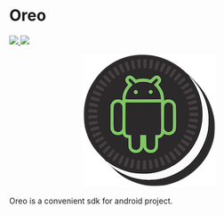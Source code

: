 # Oreo

<p align="left">
<a href="https://travis-ci.org/cdtschange/android-oreo">
    <img src="https://travis-ci.org/cdtschange/android-oreo.svg?branch=master" />
</a>
<a href="https://codecov.io/gh/cdtschange/android-oreo">
    <img src="https://codecov.io/gh/cdtschange/android-oreo/branch/master/graph/badge.svg" />
</a>
</p>
<p align="center">
    <img src="/images/logo.png" alt="Oreo" title="Oreo" width="240"/>
</p>

Oreo is a convenient sdk for android project.
